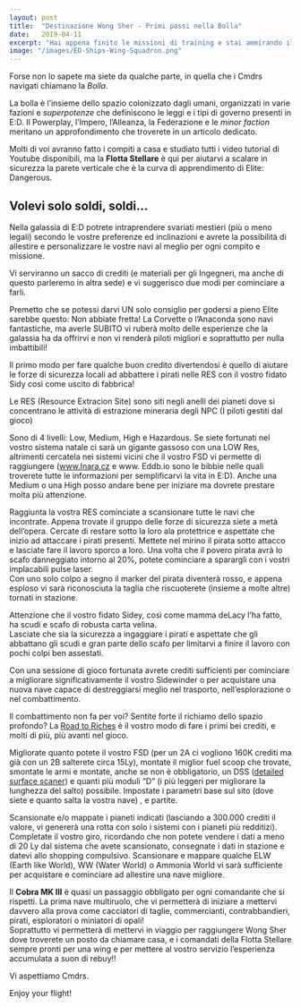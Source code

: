 ```yaml
---
layout: post
title:  "Destinazione Wong Sher - Primi passi nella Bolla"
date:   2019-04-11
excerpt: "Hai appena finito le missioni di training e stai ammirando il tuo nuovo Sidewinder comodamente attraccato in stazione?"
image: "/images/ED-Ships-Wing-Squadron.png"
---
```

Forse non lo sapete ma siete da qualche parte, in quella che i Cmdrs navigati chiamano la *Bolla*.

La bolla è l’insieme dello spazio colonizzato dagli umani, organizzati in varie fazioni e *superpotenze* che
definiscono le leggi e i tipi di governo presenti in E:D. Il Powerplay, l’Impero, l’Alleanza, la Federazione e le
*minor faction* meritano un approfondimento che troverete in un articolo dedicato.

Molti di voi avranno fatto i compiti a casa e studiato tutti i video tutorial di Youtube disponibili, ma la **Flotta
Stellare** è qui per aiutarvi a scalare in sicurezza la parete verticale che è la curva di apprendimento di Elite:
Dangerous.

## Volevi solo soldi, soldi…

Nella galassia di E:D potrete intraprendere svariati mestieri (più o meno legali) secondo le vostre preferenze
ed inclinazioni e avrete la possibilità di allestire e personalizzare le vostre navi al meglio per ogni compito e
missione.

Vi serviranno un sacco di crediti (e materiali per gli Ingegneri, ma anche di questo parleremo in altra sede) e
vi suggerisco due modi per cominciare a farli.

Premetto che se potessi darvi UN solo consiglio per godersi a pieno Elite sarebbe questo: Non abbiate
fretta! La Corvette o l’Anaconda sono navi fantastiche, ma averle SUBITO vi ruberà molto delle esperienze
che la galassia ha da offrirvi e non vi renderà piloti migliori e soprattutto per nulla imbattibili!

Il primo modo per fare qualche buon credito divertendosi è quello di aiutare le forze di sicurezza locali ad
abbattere i pirati nelle RES con il vostro fidato Sidy così come uscito di fabbrica!

Le RES (Resource Extracion Site) sono siti negli anelli dei pianeti dove si concentrano le attività di estrazione
mineraria degli NPC (I piloti gestiti dal gioco)

Sono di 4 livelli: Low, Medium, High e Hazardous. Se siete fortunati nel vostro sistema natale ci sarà un
gigante gassoso con una LOW Res, altrimenti cercatela nei sistemi vicini che il vostro FSD vi permette di
raggiungere (www.Inara.cz e www. Eddb.io sono le bibbie nelle quali troverete tutte le informazioni per
semplificarvi la vita in E:D). Anche una Medium o una High posso andare bene per iniziare ma dovrete
prestare molta più attenzione.

Raggiunta la vostra RES cominciate a scansionare tutte le navi che incontrate. Appena trovate il gruppo
delle forze di sicurezza siete a metà dell’opera.
Cercate di restare sotto la loro ala protettrice e aspettate che inizio ad attaccare i pirati presenti.
Mettete nel mirino il pirata sotto attacco e lasciate fare il lavoro sporco a loro. Una volta che il povero
pirata avrà lo scafo danneggiato intorno al 20%, potete cominciare a sparargli con i vostri implacabili pulse
laser.<br>
Con uno solo colpo a segno il marker del pirata diventerà rosso, e appena esploso vi sarà riconosciuta la
taglia che riscuoterete (insieme a molte altre) tornati in stazione.

Attenzione che il vostro fidato Sidey, così come mamma deLacy l’ha fatto, ha scudi e scafo di robusta carta
velina.<br>
Lasciate che sia la sicurezza a ingaggiare i pirati e aspettate che gli abbattano gli scudi e gran parte dello
scafo per limitarvi a finire il lavoro con pochi colpi ben assestati.

Con una sessione di gioco fortunata avrete crediti sufficienti per cominciare a migliorare significativamente
il vostro Sidewinder o per acquistare una nuova nave capace di destreggiarsi meglio nel trasporto,
nell’esplorazione o nel combattimento.

Il combattimento non fa per voi? Sentite forte il richiamo dello spazio profondo?
La [Road to Riches](https://www.spansh.co.uk/riches) è il vostro modo di fare i primi bei crediti, e molti di
più, più avanti nel gioco.

Migliorate quanto potete il vostro FSD (per un 2A ci vogliono 160K crediti ma già con un 2B salterete circa
15Ly), montate il miglior fuel scoop che trovate, smontate le armi e montate, anche se non è obbligatorio,
un DSS ([detailed surface scaner](https://elite-dangerous.fandom.com/wiki/Detailed_Surface_Scanner)) e
quanti più moduli “D” (i più leggeri per migliorare la lunghezza del salto) possibile.
Impostate i parametri base sul sito (dove siete e quanto salta la vostra nave) , e partite.

Scansionate e/o mappate i pianeti indicati (lasciando a 300.000 crediti il valore, vi genererà una rotta con
solo i sistemi con i pianeti più redditizi).<br>
Completate il vostro giro, ricordando che non potete vendere i dati a meno di 20 Ly dal sistema che avete
scansionato, consegnate i dati in stazione e datevi allo shopping compulsivo.
Scansionare e mappare qualche ELW (Earth like World), WW (Water World) o Ammonia World vi sarà
sufficiente per acquistare e cominciare ad allestire una nave migliore.

Il **Cobra MK III** è quasi un passaggio obbligato per ogni comandante che si rispetti. La prima nave
multiruolo, che vi permetterà di iniziare a mettervi davvero alla prova come cacciatori di taglie,
commercianti, contrabbandieri, pirati, esploratori o miniatori di opali!<br>
Soprattutto vi permetterà di mettervi in viaggio per raggiungere Wong Sher dove troverete un posto da
chiamare casa, e i comandati della Flotta Stellare sempre pronti per una wing e per mettere al vostro
servizio l’esperienza accumulata a suon di rebuy!!

Vi aspettiamo Cmdrs.

Enjoy your flight!
